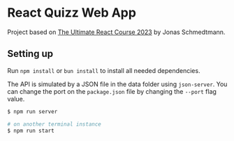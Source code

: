 # React Quizz Web App

Project based on [The Ultimate React Course 2023](https://www.udemy.com/course/the-ultimate-react-course/) by Jonas Schmedtmann.

## Setting up

Run `npm install` or `bun install` to install all needed dependencies.

The API is simulated by a JSON file in the data folder using `json-server`. You can change the port on the `package.json` file by changing the `--port` flag value.

```bash
$ npm run server

# on another terminal instance
$ npm run start
```
